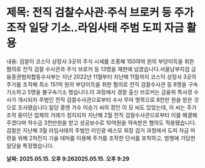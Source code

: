 # **제목: 전직 검찰수사관·주식 브로커 등 주가조작 일당 기소‥라임사태 주범 도피 자금 활용**

  내용: 검찰이 코스닥 상장사 3곳의 주식 시세를 조종해 150여억 원의 부당이득을 취한 혐의로 전직 검찰 수사관과 주식 브로커 등 13명을 재판에 넘겼습니다.서울남부지검 금융증권범죄합동수사부는 지난 2022년 11월부터 지난해 11월까지 코스닥 상장사 3곳의 주가를 조작해 최소 151억 원의 부당이득을 취한 혐의로 전직 검찰수사관 등 8명을 구속기소하고 5명을 불구속기소 했습니다.이 과정에서 경찰 출신 브로커는 금융위 특사경 수사가 개시되자 주범인 전직 검찰수사관으로부터 수사 무마 명목으로 8천만 원을 받은 것으로 조사됐습니다.일당 중엔 가수 이승기 씨의 장인 이 모 씨도 있었는데, 이 씨는 주가조작 중이던 업체의 거래가 정지되자 지난해 2월 전직 검찰수사관으로부터 이를 해결해주겠다며 착수금 3천만원을 받고 성공보수로 10억원을 약속받은 혐의도 적용됐습니다.검찰은 지난해 3월 라임사태의 주범인 이인광 에스모 회장 검거 과정에서 도피 자금 마련을 위해 2차전지 기술 테마를 이용해 주가를 조작한 단서를 포착하고, 범행에 가담한 일당을 특정했습니다.

  **날짜: 2025.05.15. 오후 9:262025.05.15. 오후 9:29**